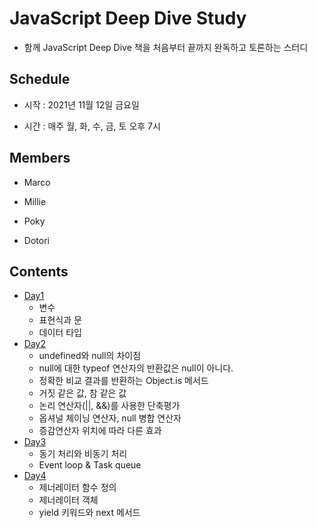 # JavaScript Deep Dive Study

- 함께 JavaScript Deep Dive 책을 처음부터 끝까지 완독하고 토론하는 스터디

## Schedule

- 시작 : 2021년 11월 12일 금요일

- 시간 : 매주 월, 화, 수, 금, 토 오후 7시

## Members

- Marco

- Millie

- Poky

- Dotori

## Contents

- [Day1](https://github.com/moonyerim2/Javascript-Deep-Dive/blob/main/Day1.md)
  - 변수
  - 표현식과 문
  - 데이터 타입
- [Day2](https://github.com/moonyerim2/Javascript-Deep-Dive/blob/main/Day2.md)
  - undefined와 null의 차이점
  - null에 대한 typeof 연산자의 반환값은 null이 아니다.
  - 정확한 비교 결과를 반환하는 Object.is 메서드
  - 거짓 같은 값, 참 같은 값
  - 논리 연산자(||, &&)를 사용한 단축평가
  - 옵셔널 체이닝 연산자, null 병합 연산자
  - 증감연산자 위치에 따라 다른 효과
- [Day3](https://github.com/moonyerim2/Javascript-Deep-Dive/blob/main/Day3.md)
  - 동기 처리와 비동기 처리
  - Event loop & Task queue
- [Day4](https://github.com/moonyerim2/Javascript-Deep-Dive/blob/main/Day4.md)
  - 제너레이터 함수 정의
  - 제너레이터 객체
  - yield 키워드와 next 메서드
